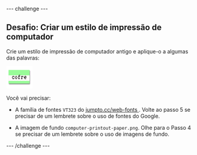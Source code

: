 --- challenge ---

## Desafio: Criar um estilo de impressão de computador

Crie um estilo de impressão de computador antigo e aplique-o a algumas das palavras:

![screenshot](images/letter-fonts-printout.png)

Você vai precisar:

+ A família de fontes `VT323` do <a href="http://jumpto.cc/web-fonts" target="_blank">jumpto.cc/web-fonts </a>. Volte ao passo 5 se precisar de um lembrete sobre o uso de fontes do Google.

+ A imagem de fundo `computer-printout-paper.png`. Olhe para o Passo 4 se precisar de um lembrete sobre o uso de imagens de fundo.

--- /challenge ---